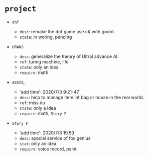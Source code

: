 
# `project`
- `dnf`
  - `desc`:     remake the dnf game use c# with godot.
  - `state`:    in woring, pending
  
- `URANS`
  - `desc`:     generalize the theory of Ultral advance AI.
  - `ref`:      turing machine, life
  - `state`:    only an idea
  - `require`:  math

- `ASSIS`,
  - 'add time': 2020/7/3 9:21-47
  - `desc`:     help to manage item int bag or house in the real world.
  - `ref`:      miss du
  - `state`:    only a idea
  - `require`:  math, `Story F`
- `Story F`
  - 'add time': 2020/7/3 19.59
  - `desc`:     special service of fox genius
  - `stat`:     only an idea
  - `require`:  voice record, paint